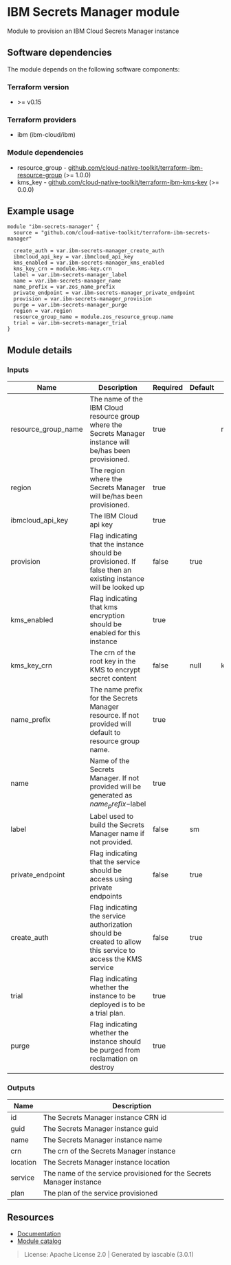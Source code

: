 # IBM Secrets Manager module

Module to provision an IBM Cloud Secrets Manager instance


## Software dependencies

The module depends on the following software components:

### Terraform version

- \>= v0.15

### Terraform providers


- ibm (ibm-cloud/ibm)

### Module dependencies


- resource_group - [github.com/cloud-native-toolkit/terraform-ibm-resource-group](https://github.com/cloud-native-toolkit/terraform-ibm-resource-group) (>= 1.0.0)
- kms_key - [github.com/cloud-native-toolkit/terraform-ibm-kms-key](https://github.com/cloud-native-toolkit/terraform-ibm-kms-key) (>= 0.0.0)

## Example usage

```hcl
module "ibm-secrets-manager" {
  source = "github.com/cloud-native-toolkit/terraform-ibm-secrets-manager"

  create_auth = var.ibm-secrets-manager_create_auth
  ibmcloud_api_key = var.ibmcloud_api_key
  kms_enabled = var.ibm-secrets-manager_kms_enabled
  kms_key_crn = module.kms-key.crn
  label = var.ibm-secrets-manager_label
  name = var.ibm-secrets-manager_name
  name_prefix = var.zos_name_prefix
  private_endpoint = var.ibm-secrets-manager_private_endpoint
  provision = var.ibm-secrets-manager_provision
  purge = var.ibm-secrets-manager_purge
  region = var.region
  resource_group_name = module.zos_resource_group.name
  trial = var.ibm-secrets-manager_trial
}

```

## Module details

### Inputs

| Name | Description | Required | Default | Source |
|------|-------------|---------|----------|--------|
| resource_group_name | The name of the IBM Cloud resource group where the Secrets Manager instance will be/has been provisioned. | true |  | resource_group.name |
| region | The region where the Secrets Manager will be/has been provisioned. | true |  |  |
| ibmcloud_api_key | The IBM Cloud api key | true |  |  |
| provision | Flag indicating that the instance should be provisioned. If false then an existing instance will be looked up | false | true |  |
| kms_enabled | Flag indicating that kms encryption should be enabled for this instance | true |  |  |
| kms_key_crn | The crn of the root key in the KMS to encrypt secret content | false | null | kms_key.crn |
| name_prefix | The name prefix for the Secrets Manager resource. If not provided will default to resource group name. | true |  |  |
| name | Name of the Secrets Manager. If not provided will be generated as $name_prefix-$label | true |  |  |
| label | Label used to build the Secrets Manager name if not provided. | false | sm |  |
| private_endpoint | Flag indicating that the service should be access using private endpoints | false | true |  |
| create_auth | Flag indicating the service authorization should be created to allow this service to access the KMS service | false | true |  |
| trial | Flag indicating whether the instance to be deployed is to be a trial plan.  | true |  |  |
| purge | Flag indicating whether the instance should be purged from reclamation on destroy | true |  |  |

### Outputs

| Name | Description |
|------|-------------|
| id | The Secrets Manager instance CRN id |
| guid | The Secrets Manager instance guid |
| name | The Secrets Manager instance name |
| crn | The crn of the Secrets Manager instance |
| location | The Secrets Manager instance location |
| service | The name of the service provisioned for the Secrets Manager instance |
| plan | The plan of the service provisioned |

## Resources

- [Documentation](https://operate.cloudnativetoolkit.dev)
- [Module catalog](https://modules.cloudnativetoolkit.dev)

> License: Apache License 2.0 | Generated by iascable (3.0.1)
